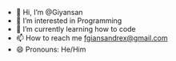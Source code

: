 - 👋 Hi, I’m @Giyansan
- 👀 I’m interested in Programming
- 🌱 I’m currently learning how to code
- 📫 How to reach me fgiansandrex@gmail.com
- 😄 Pronouns: He/Him


<!---
Giyansan/Giyansan is a ✨ special ✨ repository because its `README.md` (this file) appears on your GitHub profile.
You can click the Preview link to take a look at your changes.
--->

